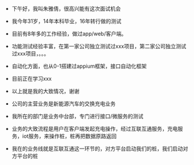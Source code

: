 - 下午好，我叫朱雅倩，很高兴能有这次面试机会
- 我今年31岁，14年本科毕业，16年转行做的测试
- 目前有8年多的工作经验，做过app/web/客户端。
- 功能测试经验丰富，在第一家公司独立测试过xxx项目，第二家公司独立测试过xxx项目，。。。
- 自动化方面，也从0-1搭建过appium框架，接口自动化框架
- 目前正在学习xxx
- 以上就是我的大致情况，谢谢

- 公司的主营业务是新能源汽车的交换充电业务
- 我所在的部门是业务中台部，专门进行接口/微服务的测试
- 业务的大致流程是用户在客户端发起充电操作，经过互联互通服务，充电服务，iot服务，来操作桩，桩再把数据原路返回
- 我在的业务线就是互联互通这一环节的，对方平台启动我们的桩，我们启动对方平台的桩
